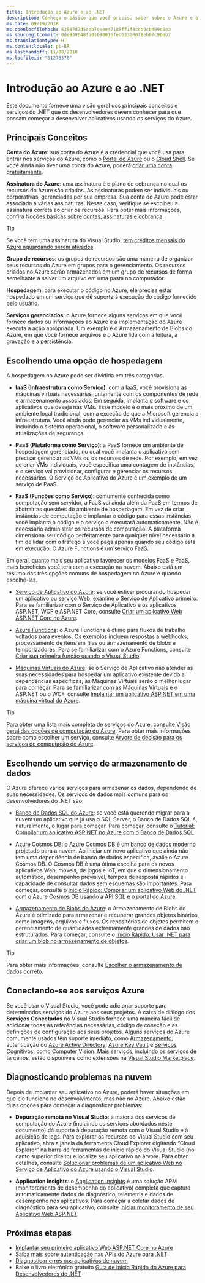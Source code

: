 ```yaml
---
title: Introdução ao Azure e ao .NET
description: Conheça o básico que você precisa saber sobre o Azure e o .NET.
ms.date: 09/19/2018
ms.openlocfilehash: 63587d7d5ccb79eee47185ff1f3ccb9cbd09c0ea
ms.sourcegitcommit: 0de939648fa01698016fed633200f8eb07c96eb7
ms.translationtype: HT
ms.contentlocale: pt-BR
ms.lasthandoff: 11/08/2018
ms.locfileid: "51276576"
---
```

# <a name="get-started-with-azure-and-net"></a>Introdução ao Azure e ao .NET

Este documento fornece uma visão geral dos principais conceitos e serviços do .NET que os desenvolvedores devem conhecer para que possam começar a desenvolver aplicativos usando os serviços do Azure.

## <a name="key-concepts"></a>Principais Conceitos

**Conta do Azure**: sua conta do Azure é a credencial que você usa para entrar nos serviços do Azure, como o [Portal do Azure](https://portal.azure.com) ou o [Cloud Shell](https://shell.azure.com). Se você ainda não tiver uma conta do Azure, poderá [criar uma conta gratuitamente](https://azure.microsoft.com/free/dotnet/).

**Assinatura do Azure**: uma assinatura é o plano de cobrança no qual os recursos do Azure são criados. As assinaturas podem ser individuais ou corporativas, gerenciadas por sua empresa. Sua conta do Azure pode estar associada a várias assinaturas. Nesse caso, verifique se escolheu a assinatura correta ao criar os recursos. Para obter mais informações, confira [Noções básicas sobre contas, assinaturas e cobrança](https://docs.microsoft.com/azure/guides/developer/azure-developer-guide#understanding-accounts-subscriptions-and-billing).

> [!TIP]
> Se você tem uma assinatura do Visual Studio, [tem créditos mensais do Azure aguardando serem ativados](https://azure.microsoft.com/pricing/member-offers/credit-for-visual-studio-subscribers/).

**Grupo de recursos**: os grupos de recursos são uma maneira de organizar seus recursos do Azure em grupos para o gerenciamento. Os recursos criados no Azure serão armazenados em um grupo de recursos de forma semelhante a salvar um arquivo em uma pasta no computador.

**Hospedagem**: para executar o código no Azure, ele precisa estar hospedado em um serviço que dê suporte à execução do código fornecido pelo usuário.

**Serviços gerenciados**: o Azure fornece alguns serviços em que você fornece dados ou informações ao Azure e a implementação do Azure executa a ação apropriada. Um exemplo é o Armazenamento de Blobs do Azure, em que você fornece arquivos e o Azure lida com a leitura, a gravação e a persistência.

## <a name="choosing-a-hosting-option"></a>Escolhendo uma opção de hospedagem

A hospedagem no Azure pode ser dividida em três categorias.

* **IaaS (Infraestrutura como Serviço)**: com a IaaS, você provisiona as máquinas virtuais necessárias juntamente com os componentes de rede e armazenamento associados. Em seguida, implanta o software e os aplicativos que deseja nas VMs. Esse modelo é o mais próximo de um ambiente local tradicional, com a exceção de que a Microsoft gerencia a infraestrutura. Você ainda pode gerenciar as VMs individualmente, incluindo o sistema operacional, o software personalizado e as atualizações de segurança.

* **PaaS (Plataforma como Serviço)**: a PaaS fornece um ambiente de hospedagem gerenciado, no qual você implanta o aplicativo sem precisar gerenciar as VMs ou os recursos de rede. Por exemplo, em vez de criar VMs individuais, você especifica uma contagem de instâncias, e o serviço vai provisionar, configurar e gerenciar os recursos necessários. O Serviço de Aplicativo do Azure é um exemplo de um serviço de PaaS.
  
* **FaaS (Funções como Serviço)**: comumente conhecida como computação sem servidor, a FaaS vai ainda além da PaaS em termos de abstrair as questões do ambiente de hospedagem. Em vez de criar instâncias de computação e implantar o código para essas instâncias, você implanta o código e o serviço o executará automaticamente. Não é necessário administrar os recursos de computação. A plataforma dimensiona seu código perfeitamente para qualquer nível necessário a fim de lidar com o tráfego e você paga apenas quando seu código está em execução. O Azure Functions é um serviço FaaS.

Em geral, quanto mais seu aplicativo favorecer os modelos FaaS e PaaS, mais benefícios você terá com a execução na nuvem. Abaixo está um resumo das três opções comuns de hospedagem no Azure e quando escolhê-las.

* [Serviço de Aplicativo do Azure](https://docs.microsoft.com/azure/app-service/app-service-value-prop-what-is): se você estiver procurando hospedar um aplicativo ou serviço Web, examine o Serviço de Aplicativo primeiro. Para se familiarizar com o Serviço de Aplicativo e os aplicativos ASP.NET, WCF e ASP.NET Core, consulte [Criar um aplicativo Web ASP.NET Core no Azure](https://docs.microsoft.com/azure/app-service/app-service-web-get-started-dotnet).

* [Azure Functions](https://docs.microsoft.com/azure/azure-functions/functions-overview): o Azure Functions é ótimo para fluxos de trabalho voltados para eventos. Os exemplos incluem respostas a webhooks, processamento de itens em filas ou armazenamento de blobs e temporizadores. Para se familiarizar com o Azure Functions, consulte [Criar sua primeira função usando o Visual Studio](https://docs.microsoft.com/azure/azure-functions/functions-create-your-first-function-visual-studio).

* [Máquinas Virtuais do Azure](https://docs.microsoft.com/azure/virtual-machines/): se o Serviço de Aplicativo não atender às suas necessidades para hospedar um aplicativo existente devido a dependências específicas, as Máquinas Virtuais serão o melhor lugar para começar. Para se familiarizar com as Máquinas Virtuais e o ASP.NET ou o WCF, consulte [Implantar um aplicativo ASP.NET em uma máquina virtual do Azure](https://tutorials.visualstudio.com/aspnet-vm/intro).

> [!TIP]
> Para obter uma lista mais completa de serviços do Azure, consulte [Visão geral das opções de computação do Azure](https://docs.microsoft.com/azure/architecture/guide/technology-choices/compute-overview#azure-compute-options). Para obter mais informações sobre como escolher um serviço, consulte [Árvore de decisão para os serviços de computação do Azure](https://docs.microsoft.com/azure/architecture/guide/technology-choices/compute-decision-tree).

## <a name="choosing-a-data-storage-service"></a>Escolhendo um serviço de armazenamento de dados

O Azure oferece vários serviços para armazenar os dados, dependendo de suas necessidades. Os serviços de dados mais comuns para os desenvolvedores do .NET são:

* [Banco de Dados SQL do Azure](https://docs.microsoft.com/azure/sql-database/): se você está querendo migrar para a nuvem um aplicativo que já usa o SQL Server, o Banco de Dados SQL é, naturalmente, o lugar para começar. Para começar, consulte o [Tutorial: Compilar um aplicativo ASP.NET no Azure com o Banco de Dados SQL](https://docs.microsoft.com/azure/app-service/app-service-web-tutorial-dotnet-sqldatabase).

* [Azure Cosmos DB](https://docs.microsoft.com/azure/cosmos-db/): o Azure Cosmos DB é um banco de dados moderno projetado para a nuvem. Ao iniciar um novo aplicativo que ainda não tem uma dependência de banco de dados específica, avalie o Azure Cosmos DB. O Cosmos DB é uma ótima escolha para os novos aplicativos Web, móveis, de jogos e IoT, em que o dimensionamento automático, desempenho previsível, tempos de resposta rápidos e capacidade de consultar dados sem esquemas são importantes. Para começar, consulte o [Início Rápido: Compilar um aplicativo Web do .NET com o Azure Cosmos DB usando a API SQL e o portal do Azure](https://docs.microsoft.com/azure/cosmos-db/create-sql-api-dotnet).

* [Armazenamento de Blobs do Azure](https://docs.microsoft.com/azure/storage/): o Armazenamento de Blobs do Azure é otimizado para armazenar e recuperar grandes objetos binários, como imagens, arquivos e fluxos. Os repositórios de objetos permitem o gerenciamento de quantidades extremamente grandes de dados não estruturados. Para começar, consulte o [Início Rápido: Usar .NET para criar um blob no armazenamento de objetos](https://docs.microsoft.com/azure/storage/blobs/storage-quickstart-blobs-dotnet).

> [!TIP]
> Para obter mais informações, consulte [Escolher o armazenamento de dados correto](https://docs.microsoft.com/azure/architecture/guide/technology-choices/data-store-overview).

## <a name="connecting-to-azure-services"></a>Conectando-se aos serviços Azure

Se você usar o Visual Studio, você pode adicionar suporte para determinados serviços do Azure aos seus projetos.  A caixa de diálogo dos **Serviços Conectados** no Visual Studio fornece uma maneira fácil de adicionar todas as referências necessárias, código de conexão e as definições de configuração aos seus projetos.  Alguns serviços do Azure comumente usados têm suporte imediato, como [Armazenamento](/azure/vs-azure-tools-connected-services-storage), autenticação do [Azure Active Directory](/azure/active-directory/develop/vs-active-directory-add-connected-service), [Azure Key Vault](/azure/key-vault/vs-key-vault-add-connected-service) e [Serviços Cognitivos](/azure/cognitive-services/), como [Computer Vision](/azure/cognitive-services/computer-vision/vs-computer-vision-connected-service).  Mais serviços, incluindo os serviços de terceiros, estão disponíveis como extensões na [Visual Studio Marketplace](https://marketplace.visualstudio.com/search?term=connected%20service&target=VS&category=Tools&vsVersion=&subCategory=All&sortBy=Relevance).

## <a name="diagnosing-problems-in-the-cloud"></a>Diagnosticando problemas na nuvem
Depois de implantar seu aplicativo no Azure, poderá haver situações em que ele funciona no desenvolvimento, mas não no Azure. Abaixo estão duas opções para começar a diagnosticar problemas:

* **Depuração remota no Visual Studio**: a maioria dos serviços de computação do Azure (incluindo os serviços abordados neste documento) dá suporte à depuração remota com o Visual Studio e à aquisição de logs. Para explorar os recursos do Visual Studio com seu aplicativo, abra a janela da ferramenta Cloud Explorer digitando “Cloud Explorer” na barra de ferramentas de início rápido do Visual Studio (no canto superior direito) e localize seu aplicativo na árvore. Para obter detalhes, consulte [Solucionar problemas de um aplicativo Web no Serviço de Aplicativo do Azure usando o Visual Studio](https://docs.microsoft.com/azure/app-service/web-sites-dotnet-troubleshoot-visual-studio#remotedebug).

* **Application Insights**: o [Application Insights](https://docs.microsoft.com/azure/application-insights/) é uma solução APM (monitoramento de desempenho do aplicativo) completa que captura automaticamente dados de diagnóstico, telemetria e dados de desempenho nos aplicativos. Para começar a coletar dados de diagnóstico para seu aplicativo, consulte [Iniciar monitoramento de seu Aplicativo Web ASP.NET](https://docs.microsoft.com/azure/application-insights/quick-monitor-portal).

## <a name="next-steps"></a>Próximas etapas

* [Implantar seu primeiro aplicativo Web ASP.NET Core no Azure](https://docs.microsoft.com/azure/app-service/app-service-web-get-started-dotnet)
* [Saiba mais sobre autenticação nas APIs do Azure para .NET](dotnet-sdk-azure-authenticate.md)
* [Diagnosticar erros nos aplicativos de nuvem](https://blogs.msdn.microsoft.com/webdev/2018/02/07/diagnosing-errors-on-your-cloud-apps)
* Baixe o livro eletrônico gratuito [Guia de Início Rápido do Azure para Desenvolvedores do .NET](https://www.microsoft.com/net/download/thank-you/azure-quick-start-ebook)

